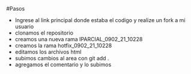 #Pasos 
- Ingrese al link principal donde estaba el codigo y realize un fork a mi usuario 
- clonamos el repositorio 
- creamos una nueva rama IPARCIAL_0902_21_10228
- creamos la rama hotfix_0902_21_10228
- editamos los archivos html 
- subimos cambios al area con git add .
- agregamos el comentario y lo subimos
